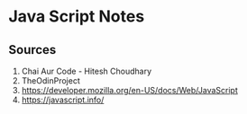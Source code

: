 # Java Script Notes
## Sources  
1. Chai Aur Code - Hitesh Choudhary
2. TheOdinProject 
3. https://developer.mozilla.org/en-US/docs/Web/JavaScript
4. https://javascript.info/